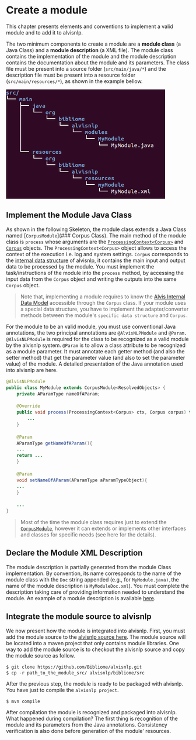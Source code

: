 



# Create a module
This chapter presents elements and conventions to implement a valid module and to add it to alvisnlp.

The two minimum components to create a module are a **module class** \(a Java Class\) and a **module description** \(a XML file\). The module class contains the implementation of the module and the module description contains the documentation about the module and its parameters. The class file must be present into a source folder \(`src/main/java/*`\) and the description file must be present into a resource folder \(`src/main/resources/*`\), as shown in the example bellow.

![Module folder](assets/images/module_folder.png)




## Implement the Module Java Class
As shown in the following Skeleton, the module class extends a Java Class named [`CorpusModule`](### Corpus Class). The main method of the module class is `process` whose arguments are the [`ProcessingContext<Corpus>`](processingcontext) and [`Corpus`](#corpus) objects. The `ProcessingContext<Corpus>` object allows to access the context of the execution i.e. log and system settings. `Corpus` corresponds to the [internal data structure](alvis_internal_data_model.md) of alvisnlp, it contains the main input and output data to be processed by the module. You must implement the task/instructions of the module into the `process` method, by accessing the input data from the  `Corpus` object and writing the outputs into the same `Corpus` object.

> Note that, implementing a module requires to know the [Alvis Internal Data Model](alvis_internal_data_model.md) accessible through the `Corpus` class. If your module uses a special data structure, you have to implement the adapter/converter methods between the module's `specific data structure` and `Corpus.`

For the module to be an valid module, you must use conventional Java annotations, the two principal annotations are `@AlvisNLPModule` and `@Param.` `@AlvisNLPModule` is required for the class to be recognized as a valid module by the alvisnlp system. `@Param` is to allow a class attribute to be recognized as a module parameter. It must annotate each getter method \(and also the setter method\) that get the parameter value \(and also to set the parameter value\) of the module. A detailed presentation of the Java annotation used into alvisnlp are here.

```java
@AlvisNLPModule
public class MyModule extends CorpusModule<ResolvedObjects> {
    private AParamType nameOfAParam;

    @Override
    public void process(ProcessingContext<Corpus> ctx, Corpus corpus) throws ModuleException {
        ...
    }

    @Param
    AParamType getNameOfAParam(){
    ...
    return ...
    }

    @Param
    void setNameOfAParam(AParamType aParamTypeObject){
    ...
    }

    ...
}
```

> Most of the time the module class requires just to extend the [`CorpusModule`](#corpusmodule), however it can extends or implements other interfaces and classes for specific needs \(see here for the details\).



## Declare the Module XML Description
The module description is partially generated from the module Class implementation. By convention, its name corresponds to the name of the module class with the `Doc` string appended \(e.g., for `MyModule.java),`the name of the module description is `MyModuleDoc.xml`\). You must complete the description taking care of providing information needed to understand the module. An example of a module description is available [here](https://github.com/Bibliome/alvisnlp/blob/master/bibliome/src/main/resources/fr/inra/maiage/bibliome/alvisnlp/bibliomefactory/modules/compare/CompareElementsDoc.xml).



## Integrate the module source to alvisnlp
We now present how the module is integrated into alvisnlp. First, you must add the module source to the [alvisnlp source here](https://github.com/Bibliome/alvisnlp/tree/master/bibliome/src/main). The module source will be located into a maven project that only contains module libraries. One way to add the module source is to checkout the alvisnlp source and copy the module source as follow.

```shell
$ git clone https://github.com/Bibliome/alvisnlp.git
$ cp -r path_to_the_module_src/ alvisnlp/bibliome/src
```

After the previous step, the module is ready to be packaged with alvisnlp. You have just to compile the `alvisnlp project`.

```shell
$ mvn compile
```

After compilation the module is recognized and packaged into alvisnlp. What happened during compilation? The first thing is recognition of the module and its parameters from the Java annotations. Consistency verification is also done before generation of the module' resources.

<!--  If you went know more about the annotation processor see the AlvisNLPAnnotationProcessor class. The compilation process is configured in the [pom file](https://github.com/Bibliome/alvisnlp/blob/master/bibliome/pom.xml).


[COMMENT]: AlvisNLPAnnotationProcessor -->
